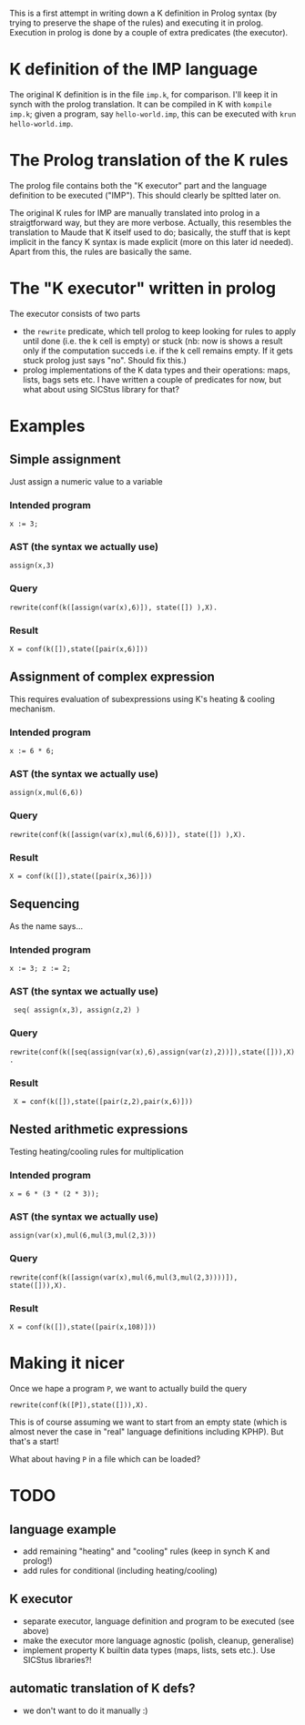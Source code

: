 This is a first attempt in writing down a K definition in Prolog syntax (by trying to preserve the shape of the rules) 
and executing it in prolog. Execution in prolog is done by a couple of extra predicates (the executor).

# K definition of the IMP language

The original K definition is in the file `imp.k`, for comparison. I'll keep it in synch with the prolog translation.
It can be compiled in K with `kompile imp.k`; given a program, say `hello-world.imp`, this can be executed with `krun hello-world.imp`.

# The Prolog translation of the K rules

The prolog file contains both the "K executor" part and the language definition to be executed ("IMP"). This should clearly be spltted later on. 

The original K rules for IMP are manually translated into prolog in a straigtforward way, but they are more verbose. 
Actually, this resembles the translation to Maude that K itself used to do; basically, the stuff that is kept implicit in the fancy K syntax is made explicit (more on this later id needed).
Apart from this, the rules are basically the same.

# The "K executor" written in prolog

The executor consists of two parts 
* the `rewrite` predicate, which tell prolog to keep looking for rules to apply until done (i.e. the k cell is empty) or stuck (nb: now is shows a result only if the computation succeds i.e. if the k cell remains empty. If it gets stuck prolog just says "no". Should fix this.) 
* prolog implementations of the K data types and their operations: maps, lists, bags sets etc. I have written a couple of predicates for now, but what about using SICStus library for that?

# Examples

## Simple assignment

Just assign a numeric value to a variable

### Intended program

`x := 3;`

### AST (the syntax we actually use)

`assign(x,3)`

### Query

`rewrite(conf(k([assign(var(x),6)]), state([]) ),X).`

### Result

`X = conf(k([]),state([pair(x,6)]))`

## Assignment of complex expression

This requires evaluation of subexpressions using K's heating & cooling mechanism. 

### Intended program

`x := 6 * 6;`

### AST (the syntax we actually use)

`assign(x,mul(6,6))`

### Query

`rewrite(conf(k([assign(var(x),mul(6,6))]), state([]) ),X).`

### Result

`X = conf(k([]),state([pair(x,36)]))`

## Sequencing

As the name says...

### Intended program

`x := 3;
 z := 2;`

### AST (the syntax we actually use)

` seq(
          assign(x,3),
          assign(z,2)
        )`

### Query

`rewrite(conf(k([seq(assign(var(x),6),assign(var(z),2))]),state([])),X).`

### Result

` X = conf(k([]),state([pair(z,2),pair(x,6)]))`



## Nested arithmetic expressions

Testing heating/cooling rules for multiplication 

### Intended program

`x = 6 * (3 * (2 * 3));`

### AST (the syntax we actually use)

`assign(var(x),mul(6,mul(3,mul(2,3)))`

### Query

`rewrite(conf(k([assign(var(x),mul(6,mul(3,mul(2,3))))]), state([])),X).`

### Result

`X = conf(k([]),state([pair(x,108)]))`

# Making it nicer

Once we hape a program `P`, we want to actually build the query 

`rewrite(conf(k([P]),state([])),X).`

This is of course assuming we want to start from an empty state (which is almost never the case in "real" language definitions including KPHP). But that's a start! 

What about having `P` in a file which can be loaded? 

# TODO
## language example
* add remaining "heating" and "cooling" rules (keep in synch K and prolog!) 
* add rules for conditional (including heating/cooling)

## K executor
* separate executor, language definition and program to be executed (see above)
* make the executor more language agnostic (polish, cleanup, generalise) 
* implement property K builtin data types (maps, lists, sets etc.). Use SICStus libraries?!

## automatic translation of K defs?
* we don't want to do it manually :) 
